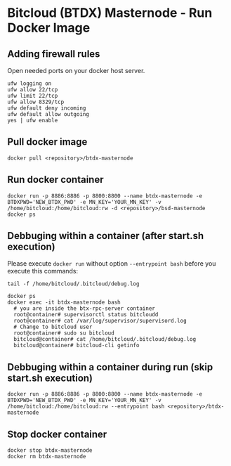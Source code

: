 # Bitcloud (BTDX) Masternode - Run Docker Image

## Adding firewall rules
Open needed ports on your docker host server.
```
ufw logging on
ufw allow 22/tcp
ufw limit 22/tcp
ufw allow 8329/tcp
ufw default deny incoming 
ufw default allow outgoing 
yes | ufw enable
```

## Pull docker image
```
docker pull <repository>/btdx-masternode
```

## Run docker container
```
docker run -p 8886:8886 -p 8800:8800 --name btdx-masternode -e BTDXPWD='NEW_BTDX_PWD' -e MN_KEY='YOUR_MN_KEY' -v /home/bitcloud:/home/bitcloud:rw -d <repository>/bsd-masternode
docker ps
```

## Debbuging within a container (after start.sh execution)
Please execute ```docker run``` without option ```--entrypoint bash``` before you execute this commands:
```
tail -f /home/bitcloud/.bitcloud/debug.log

docker ps
docker exec -it btdx-masternode bash
  # you are inside the btx-rpc-server container
  root@container# supervisorctl status bitcloudd
  root@container# cat /var/log/supervisor/supervisord.log
  # Change to bitcloud user
  root@container# sudo su bitcloud
  bitcloud@container# cat /home/bitcloud/.bitcloud/debug.log
  bitcloud@container# bitcloud-cli getinfo
```

## Debbuging within a container during run (skip start.sh execution)
```
docker run -p 8886:8886 -p 8800:8800 --name btdx-masternode -e BTDXPWD='NEW_BTDX_PWD' -e MN_KEY='YOUR_MN_KEY' -v /home/bitcloud:/home/bitcloud:rw --entrypoint bash <repository>/btdx-masternode
```

## Stop docker container
```
docker stop btdx-masternode
docker rm btdx-masternode
```
